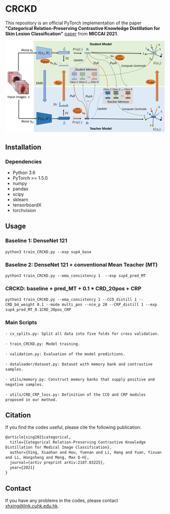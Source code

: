 # CRCKD



This repository is an official PyTorch implementation of the paper 
**"Categorical Relation-Preserving Contrastive Knowledge Distillation for Skin Lesion Classification"** [paper](https://arxiv.org/pdf/2107.03225.pdf) 
from **MICCAI 2021**.

![](./figs/overview.png)

## Installation
### Dependencies
* Python 3.6
* PyTorch >= 1.5.0
* numpy
* pandas
* scipy
* sklearn
* tensorboardX
* torchvision


## Usage


### Baseline 1: DenseNet 121
```shell script
python3 train_CRCKD.py --exp sup4_base
```

### Baseline 2: DenseNet 121 + conventional Mean Teacher (MT)
```shell script
python3 train_CRCKD.py --ema_consistency 1  --exp sup4_pred_MT
```

### CRCKD: baseline + pred_MT + 0.1 * CRD_20pos + CRP
```shell script
python3 train_CRCKD.py --ema_consistency 1 --CCD_distill 1 --CRD_b4_weight 0.1 --mode multi_pos --nce_p 20 --CRP_distill 1 --exp sup4_pred_MT_0.1CRD_20pos_CRP
```


### Main Scripts
```shell script
· cv_splits.py: Split all data into five folds for cross validation.

· train_CRCKD.py: Model training.

· validation.py: Evaluation of the model predictions.

· dataloader/dataset.py: Dataset with memory bank and contrastive samples.

· utils/memory.py: Construct memory banks that supply positive and negative samples.

· utils/CRD_CRP_loss.py: Definition of the CCD and CRP modules proposed in our method.
```


## Citation
If you find the codes useful, please cite the following publication:
```shell script
@article{xing2021categorical,
  title={Categorical Relation-Preserving Contrastive Knowledge Distillation for Medical Image Classification},
  author={Xing, Xiaohan and Hou, Yuenan and Li, Hang and Yuan, Yixuan and Li, Hongsheng and Meng, Max Q-H},
  journal={arXiv preprint arXiv:2107.03225},
  year={2021}
}
```


## Contact

If you have any problems in the codes, please contact xhxing@link.cuhk.edu.hk.

